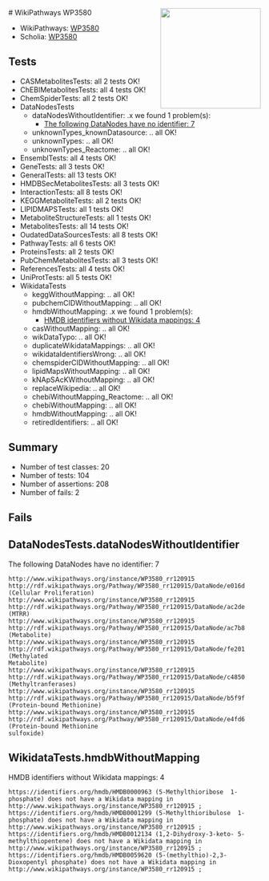 <img style="float: right; width: 200px" src="https://upload.wikimedia.org/wikipedia/commons/thumb/8/83/Wplogo_with_text_500.png/640px-Wplogo_with_text_500.png" />
# WikiPathways WP3580

* WikiPathways: [WP3580](https://wikipathways.org/pathways/WP3580)
* Scholia: [WP3580](https://scholia.toolforge.org/wikipathways/WP3580)
## Tests
* CASMetabolitesTests: all 2 tests OK!
* ChEBIMetabolitesTests: all 4 tests OK!
* ChemSpiderTests: all 2 tests OK!
* DataNodesTests
    * dataNodesWithoutIdentifier: .x we found 1 problem(s):
        * [The following DataNodes have no identifier: 7](#d2d32fa6)
    * unknownTypes_knownDatasource: .. all OK!
    * unknownTypes: .. all OK!
    * unknownTypes_Reactome: .. all OK!
* EnsemblTests: all 4 tests OK!
* GeneTests: all 3 tests OK!
* GeneralTests: all 13 tests OK!
* HMDBSecMetabolitesTests: all 3 tests OK!
* InteractionTests: all 8 tests OK!
* KEGGMetaboliteTests: all 2 tests OK!
* LIPIDMAPSTests: all 1 tests OK!
* MetaboliteStructureTests: all 1 tests OK!
* MetabolitesTests: all 14 tests OK!
* OudatedDataSourcesTests: all 8 tests OK!
* PathwayTests: all 6 tests OK!
* ProteinsTests: all 2 tests OK!
* PubChemMetabolitesTests: all 3 tests OK!
* ReferencesTests: all 4 tests OK!
* UniProtTests: all 5 tests OK!
* WikidataTests
    * keggWithoutMapping: .. all OK!
    * pubchemCIDWithoutMapping: .. all OK!
    * hmdbWithoutMapping: .x we found 1 problem(s):
        * [HMDB identifiers without Wikidata mappings: 4](#8860e69e)
    * casWithoutMapping: .. all OK!
    * wikDataTypo: .. all OK!
    * duplicateWikidataMappings: .. all OK!
    * wikidataIdentifiersWrong: .. all OK!
    * chemspiderCIDWithoutMapping: .. all OK!
    * lipidMapsWithoutMapping: .. all OK!
    * kNApSAcKWithoutMapping: .. all OK!
    * replaceWikipedia: .. all OK!
    * chebiWithoutMapping_Reactome: .. all OK!
    * chebiWithoutMapping: .. all OK!
    * hmdbWithoutMapping: .. all OK!
    * retiredIdentifiers: .. all OK!


## Summary

* Number of test classes: 20
* Number of tests: 104
* Number of assertions: 208
* Number of fails: 2

## Fails

<a name="d2d32fa6" />

## DataNodesTests.dataNodesWithoutIdentifier

The following DataNodes have no identifier: 7
```
http://www.wikipathways.org/instance/WP3580_rr120915 http://rdf.wikipathways.org/Pathway/WP3580_rr120915/DataNode/e016d (Cellular Proliferation)
http://www.wikipathways.org/instance/WP3580_rr120915 http://rdf.wikipathways.org/Pathway/WP3580_rr120915/DataNode/ac2de (MTRR)
http://www.wikipathways.org/instance/WP3580_rr120915 http://rdf.wikipathways.org/Pathway/WP3580_rr120915/DataNode/ac7b8 (Metabolite)
http://www.wikipathways.org/instance/WP3580_rr120915 http://rdf.wikipathways.org/Pathway/WP3580_rr120915/DataNode/fe201 (Methylated
Metabolite)
http://www.wikipathways.org/instance/WP3580_rr120915 http://rdf.wikipathways.org/Pathway/WP3580_rr120915/DataNode/c4850 (Methyltranferases)
http://www.wikipathways.org/instance/WP3580_rr120915 http://rdf.wikipathways.org/Pathway/WP3580_rr120915/DataNode/b5f9f (Protein-bound Methionine)
http://www.wikipathways.org/instance/WP3580_rr120915 http://rdf.wikipathways.org/Pathway/WP3580_rr120915/DataNode/e4fd6 (Protein-bound Methionine 
sulfoxide)
```

<a name="8860e69e" />

## WikidataTests.hmdbWithoutMapping

HMDB identifiers without Wikidata mappings: 4
```
https://identifiers.org/hmdb/HMDB0000963 (5-Methylthioribose  1-phosphate) does not have a Wikidata mapping in http://www.wikipathways.org/instance/WP3580_rr120915 ; 
https://identifiers.org/hmdb/HMDB0001299 (5-Methylthioribulose  1-phosphate) does not have a Wikidata mapping in http://www.wikipathways.org/instance/WP3580_rr120915 ; 
https://identifiers.org/hmdb/HMDB0012134 (1,2-Dihydroxy-3-keto- 5-methylthiopentene) does not have a Wikidata mapping in http://www.wikipathways.org/instance/WP3580_rr120915 ; 
https://identifiers.org/hmdb/HMDB0059620 (5-(methylthio)-2,3- Dioxopentyl phosphate) does not have a Wikidata mapping in http://www.wikipathways.org/instance/WP3580_rr120915 ; 
```

